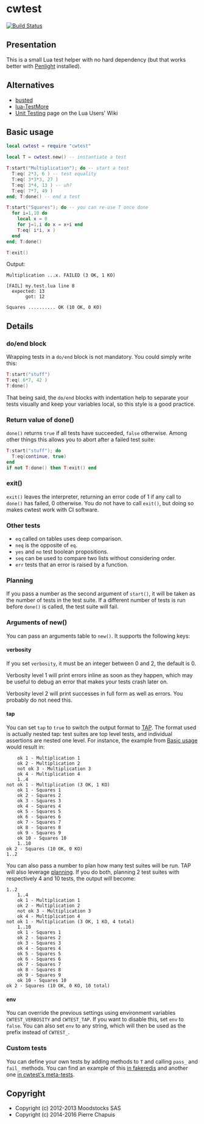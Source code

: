 # cwtest

[![Build Status](https://travis-ci.org/catwell/cwtest.png?branch=master)](https://travis-ci.org/catwell/cwtest)

## Presentation

This is a small Lua test helper with no hard dependency (but that works better with
[Penlight](http://stevedonovan.github.com/Penlight/) installed).

## Alternatives

- [busted](http://olivinelabs.com/busted/)
- [lua-TestMore](http://fperrad.github.com/lua-TestMore/)
- [Unit Testing](http://lua-users.org/wiki/UnitTesting) page on the Lua Users' Wiki

## Basic usage

```lua
local cwtest = require "cwtest"

local T = cwtest.new() -- instantiate a test

T:start("Multiplication"); do -- start a test
  T:eq( 2*3, 6 ) -- test equality
  T:eq( 3*3*3, 27 )
  T:eq( 3*4, 13 ) -- uh?
  T:eq( 7*7, 49 )
end; T:done() -- end a test

T:start("Squares"); do -- you can re-use T once done
  for i=1,10 do
    local x = 0
    for j=1,i do x = x+i end
    T:eq( i*i, x )
  end
end; T:done()

T:exit()
```

Output:

```
Multiplication ...x. FAILED (3 OK, 1 KO)

[FAIL] my.test.lua line 8
  expected: 13
       got: 12

Squares .......... OK (10 OK, 0 KO)
```

## Details

### do/end block

Wrapping tests in a `do/end` block is not mandatory. You could simply write this:

```lua
T:start("stuff")
T:eq( 6*7, 42 )
T:done()
```

That being said, the `do/end` blocks with indentation help to separate your tests visually and keep your variables local, so this style is a good practice.

### Return value of done()

`done()` returns `true` if all tests have succeeded, `false` otherwise. Among other things this allows you to abort after a failed test suite:

```lua
T:start("stuff"); do
  T:eq(continue, true)
end
if not T:done() then T:exit() end
```

### exit()

`exit()` leaves the interpreter, returning an error code of 1 if any call to `done()`  has failed, 0 otherwise. You do not have to call `exit()`, but doing so makes cwtest work with CI software.

### Other tests

- `eq` called on tables uses deep comparison.
- `neq` is the opposite of `eq`.
- `yes` and `no` test boolean propositions.
- `seq` can be used to compare two lists without considering order.
- `err` tests that an error is raised by a function.

### Planning

If you pass a number as the second argument of `start()`, it will be taken as the number of tests in the test suite. If a different number of tests is run before `done()` is called, the test suite will fail.

### Arguments of new()

You can pass an arguments table to `new()`. It supports the following keys:

#### verbosity

If you set `verbosity`, it must be an integer between 0 and 2, the default is 0.

Verbosity level 1 will print errors inline as soon as they happen, which may be useful to debug an error that makes your tests crash later on.

Verbosity level 2 will print successes in full form as well as errors. You probably do not need this.

#### tap

You can set `tap` to `true` to switch the output format to [TAP](https://testanything.org). The format used is actually nested tap: test suites are top level tests, and individual assertions are nested one level. For instance, the example from [Basic usage](#basic-usage) would result in:

        ok 1 - Multiplication 1
        ok 2 - Multiplication 2
        not ok 3 - Multiplication 3
        ok 4 - Multiplication 4
        1..4
    not ok 1 - Multiplication (3 OK, 1 KO)
        ok 1 - Squares 1
        ok 2 - Squares 2
        ok 3 - Squares 3
        ok 4 - Squares 4
        ok 5 - Squares 5
        ok 6 - Squares 6
        ok 7 - Squares 7
        ok 8 - Squares 8
        ok 9 - Squares 9
        ok 10 - Squares 10
        1..10
    ok 2 - Squares (10 OK, 0 KO)
    1..2

You can also pass a number to plan how many test suites will be run. TAP will also leverage [planning](#planning). If you do both, planning 2 test suites with respectively 4 and 10 tests, the output will become:

    1..2
        1..4
        ok 1 - Multiplication 1
        ok 2 - Multiplication 2
        not ok 3 - Multiplication 3
        ok 4 - Multiplication 4
    not ok 1 - Multiplication (3 OK, 1 KO, 4 total)
        1..10
        ok 1 - Squares 1
        ok 2 - Squares 2
        ok 3 - Squares 3
        ok 4 - Squares 4
        ok 5 - Squares 5
        ok 6 - Squares 6
        ok 7 - Squares 7
        ok 8 - Squares 8
        ok 9 - Squares 9
        ok 10 - Squares 10
    ok 2 - Squares (10 OK, 0 KO, 10 total)

#### env

You can override the previous settings using environment variables `CWTEST_VERBOSITY` and `CWTEST_TAP`. If you want to disable this, set `env` to `false`. You can also set `env` to any string, which will then be used as the prefix instead of `CWTEST_`.

### Custom tests

You can define your own tests by adding methods to `T` and calling
`pass_` and `fail_` methods.
You can find an example of this
[in fakeredis](https://github.com/catwell/cw-lua/blob/0503a0cbda94ac006485eb16daf55ceb030408da/fakeredis/fakeredis.test.lua#L7) and another one [in cwtest's meta-tests](https://github.com/catwell/cwtest/blob/727e8b0bb0058916966e4b7f14c37dc7779eb0c9/cwtest.test.lua#L26).

## Copyright

- Copyright (c) 2012-2013 Moodstocks SAS
- Copyright (c) 2014-2016 Pierre Chapuis
